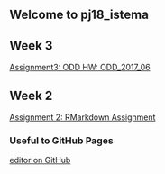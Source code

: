 ## Welcome to pj18_istema

## Week 3
[Assignment3: ODD HW: ODD_2017_06](Assignment3.html)

## Week 2 
[Assignment 2: RMarkdown Assignment](Istem_Akca_BDA503_Ass2.html)


###  Useful to GitHub Pages
[editor on GitHub](https://github.com/MEF-BDA503/pj18-istema/edit/master/index.md)
